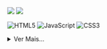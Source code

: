 <img src="https://github.com/AlissonForbidden/AlissonForbidden/blob/main/img/logo.svg" >

<img src="https://github.com/AlissonForbidden/AlissonForbidden/blob/main/img/logo.svg" >


<p style="text-align: center;">

![HTML5](https://img.shields.io/badge/html5-%23E34F26.svg?style=for-the-badge&logo=html5&logoColor=white) ![JavaScript](https://img.shields.io/badge/javascript-%23323330.svg?style=for-the-badge&logo=javascript&logoColor=%23F7DF1E) ![CSS3](https://img.shields.io/badge/css3-%231572B6.svg?style=for-the-badge&logo=css3&logoColor=white)

</p>
<details>
<summary>Ver Mais...</summary>

[![Typing SVG](https://readme-typing-svg.herokuapp.com?font=Monoscape&color=%23F71D4F&size=26&center=true&vCenter=true&lines=%E2%9C%A8+Welcome+to+my+github+%E2%9C%A8)](https://git.io/typing-svg)

# Hi there 👋

**A little bit more of me...**

- 🖥️ I'm studying in an System Development technician course in Etec Aristoteles Ferreira

- ❤️ I'm passionate about understanding Design and Frontend development

### My Skills
<p align="center">
<img src="https://github-readme-stats.vercel.app/api?username=AlissonForbidden&theme=dark&show_icons=true" href="https://github.com/Alisson" height="150em">
<img src="https://github-readme-stats.vercel.app/api/top-langs/?username=AlissonForbidden&hide=html&layout=compact&theme=dark" href="https://github.com/iuricode/" height="150em">
</p>
<p style="text-align:center; font-size:18px; margin:0px;"> Sobre mim:</p>
<p style="text-align:center;">
<a href="https://www.instagram.com/alisu403/" target="_blank"> ![Instagram](https://img.shields.io/badge/Instagram-000?style=for-the-badge&logo=instagram&logoColor=white) </a> <a href="https://www.twitter.com/AlisuForbidden" target="_blank"> ![Twitter](https://img.shields.io/badge/Twitter-000?style=for-the-badge&logo=twitter&logoColor=white) </a>

</p>

</details>
